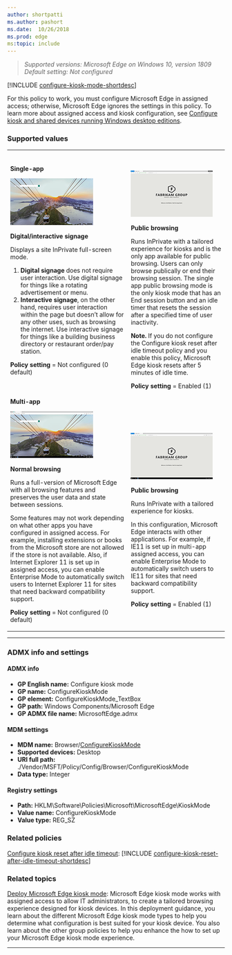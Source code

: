 ```yaml
---
author: shortpatti
ms.author: pashort
ms.date:  10/26/2018
ms.prod: edge
ms:topic: include
---
```



<!-- ## Configure kiosk mode --> 
>*Supported versions: Microsoft Edge on Windows 10, version 1809*<br>
>*Default setting:  Not configured*

[!INCLUDE [configure-kiosk-mode-shortdesc](../shortdesc/configure-kiosk-mode-shortdesc.md)]

For this policy to work, you must configure Microsoft Edge in assigned access; otherwise, Microsoft Edge ignores the settings in this policy. To learn more about assigned access and kiosk configuration, see [Configure kiosk and shared devices running Windows desktop editions](https://aka.ms/E489vw).

### Supported values

|   |   |
|---|---|
| **Single-app**<p>![Single-app digital/interactive signage](../images/Picture1-sm.png)<p>**Digital/interactive signage**<p>Displays a site InPrivate full-screen mode.<ol><li>**Digital signage** does not require user interaction. Use digital signage for things like a rotating advertisement or menu.</li><li>**Interactive signage**, on the other hand, requires user interaction within the page but doesn’t allow for any other uses, such as browsing the internet. Use interactive signage for things like a building business directory or restaurant order/pay station.</li></ol><p>**Policy setting** = Not configured (0 default)<p> | <p>&nbsp;<p>![Single-app public browsing experience](../images/Picture2-sm.png)<p>**Public browsing**<p>Runs InPrivate with a tailored experience for kiosks and is the only app available for public browsing. Users can only browse publically or end their browsing session. The single app public browsing mode is the only kiosk mode that has an End session button and an idle timer that resets the session after a specified time of user inactivity.<p>**Note.** If you do not configure the Configure kiosk reset after idle timeout policy and you enable this policy, Microsoft Edge kiosk resets after 5 minutes of idle time.<p>**Policy setting** = Enabled (1) |
| **Multi-app**<p>![Multi-app normal browsing experience](../images/Picture5-sm.png)<p>**Normal browsing**<p>Runs a full-version of Microsoft Edge with all browsing features and preserves the user data and state between sessions.<p>Some features may not work depending on what other apps you have configured in assigned access. For example, installing extensions or books from the Microsoft store are not allowed if the store is not available. Also, if Internet Explorer 11 is set up in assigned access, you can enable Enterprise Mode to automatically switch users to Internet Explorer 11 for sites that need backward compatibility support.<p>**Policy setting** = Not configured (0 default)  | <p>&nbsp;<p>![Multi-app public browsing experience](../images/Picture6-sm.png)<p>**Public browsing**<p>Runs InPrivate with a tailored experience for kiosks.<p>In this configuration, Microsoft Edge interacts with other applications. For example, if IE11 is set up in multi-app assigned access, you can enable Enterprise Mode to automatically switch users to IE11 for sites that need backward compatibility support.<p>**Policy setting** = Enabled (1)  |
---


### ADMX info and settings
#### ADMX info
- **GP English name:** Configure kiosk mode
- **GP name:** ConfigureKioskMode
- **GP element:** ConfigureKioskMode_TextBox
- **GP path:** Windows Components/Microsoft Edge
- **GP ADMX file name:** MicrosoftEdge.admx

#### MDM settings
- **MDM name:** Browser/[ConfigureKioskMode](https://docs.microsoft.com/en-us/windows/client-management/mdm/policy-csp-browser#browser-configurekioskmode)
- **Supported devices:** Desktop
- **URI full path:** ./Vendor/MSFT/Policy/Config/Browser/ConfigureKioskMode 
- **Data type:** Integer

#### Registry settings
- **Path:** HKLM\Software\Policies\Microsoft\MicrosoftEdge\KioskMode
- **Value name:** ConfigureKioskMode
- **Value type:** REG_SZ

### Related policies
[Configure kiosk reset after idle timeout](../available-policies.md#configure-kiosk-reset-after-idle-timeout): [!INCLUDE [configure-kiosk-reset-after-idle-timeout-shortdesc](../shortdesc/configure-kiosk-reset-after-idle-timeout-shortdesc.md)] 


### Related topics
[Deploy Microsoft Edge kiosk mode](../microsoft-edge-kiosk-mode-deploy.md): Microsoft Edge kiosk mode works with assigned access to allow IT administrators, to create a tailored browsing experience designed for kiosk devices. In this deployment guidance, you learn about the different Microsoft Edge kiosk mode types to help you determine what configuration is best suited for your kiosk device.  You also learn about the other group policies to help you enhance the how to set up your Microsoft Edge kiosk mode experience.

<hr>